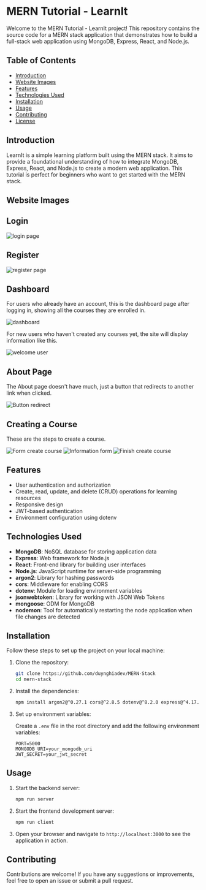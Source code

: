# MERN Tutorial - LearnIt

Welcome to the MERN Tutorial - LearnIt project! This repository contains the source code for a MERN stack application that demonstrates how to build a full-stack web application using MongoDB, Express, React, and Node.js.

## Table of Contents

- [Introduction](#introduction)
- [Website Images](#website-images)
- [Features](#features)
- [Technologies Used](#technologies-used)
- [Installation](#installation)
- [Usage](#usage)
- [Contributing](#contributing)
- [License](#license)

## Introduction

LearnIt is a simple learning platform built using the MERN stack. It aims to provide a foundational understanding of how to integrate MongoDB, Express, React, and Node.js to create a modern web application. This tutorial is perfect for beginners who want to get started with the MERN stack.

## Website Images

## Login

![login page](./images/image.png)

## Register

![register page](./images/image-1.png)

## Dashboard

For users who already have an account, this is the dashboard page after logging in, showing all the courses they are enrolled in.

![dashboard](./images/image-2.png)

For new users who haven't created any courses yet, the site will display information like this.

![welcome user](./images/image-3.png)

## About Page

The About page doesn't have much, just a button that redirects to another link when clicked.

![Button redirect](./images/image-4.png)

## Creating a Course

These are the steps to create a course.

![Form create course](./images/image-5.png)
![Information form](./images/image-6.png)
![Finish create course](./images/image-7.png)

## Features

- User authentication and authorization
- Create, read, update, and delete (CRUD) operations for learning resources
- Responsive design
- JWT-based authentication
- Environment configuration using dotenv

## Technologies Used

- **MongoDB**: NoSQL database for storing application data
- **Express**: Web framework for Node.js
- **React**: Front-end library for building user interfaces
- **Node.js**: JavaScript runtime for server-side programming
- **argon2**: Library for hashing passwords
- **cors**: Middleware for enabling CORS
- **dotenv**: Module for loading environment variables
- **jsonwebtoken**: Library for working with JSON Web Tokens
- **mongoose**: ODM for MongoDB
- **nodemon**: Tool for automatically restarting the node application when file changes are detected

## Installation

Follow these steps to set up the project on your local machine:

1. Clone the repository:

   ```sh
   git clone https://github.com/duynghiadev/MERN-Stack
   cd mern-stack
   ```

2. Install the dependencies:

   ```sh
   npm install argon2@^0.27.1 cors@^2.8.5 dotenv@^8.2.0 express@^4.17.1 jsonwebtoken@^8.5.1 mongoose@^5.12.2 nodemon@^2.0.7 --save-dev
   ```

3. Set up environment variables:

   Create a `.env` file in the root directory and add the following environment variables:

   ```env
   PORT=5000
   MONGODB_URI=your_mongodb_uri
   JWT_SECRET=your_jwt_secret
   ```

## Usage

1. Start the backend server:

   ```sh
   npm run server
   ```

2. Start the frontend development server:

   ```sh
   npm run client
   ```

3. Open your browser and navigate to `http://localhost:3000` to see the application in action.

## Contributing

Contributions are welcome! If you have any suggestions or improvements, feel free to open an issue or submit a pull request.
